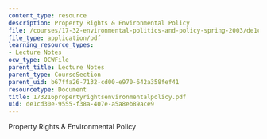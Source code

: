 ```yaml
---
content_type: resource
description: Property Rights & Environmental Policy
file: /courses/17-32-environmental-politics-and-policy-spring-2003/de1cd30e9555f38a407ea5a8eb89ace9_173216propertyrightsenvironmentalpolicy.pdf
file_type: application/pdf
learning_resource_types:
- Lecture Notes
ocw_type: OCWFile
parent_title: Lecture Notes
parent_type: CourseSection
parent_uid: b67ffa26-7132-cd00-e970-642a358fef41
resourcetype: Document
title: 173216propertyrightsenvironmentalpolicy.pdf
uid: de1cd30e-9555-f38a-407e-a5a8eb89ace9
---
```

Property Rights & Environmental Policy

